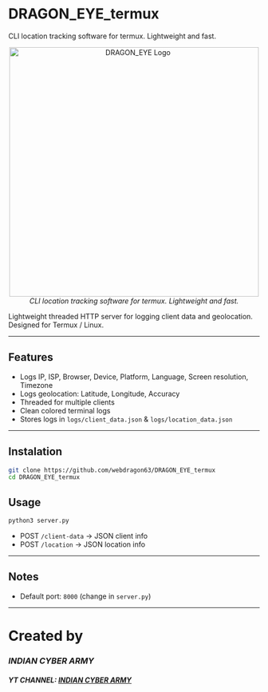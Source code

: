 # DRAGON_EYE_termux
CLI location tracking software for termux. Lightweight and fast.
<p align="center">
  <img src="https://github.com/user-attachments/assets/88876c31-f5a5-41ad-b2e4-87a89ce14e83" alt="DRAGON_EYE Logo" width="500"/>
  <br>
  <em>CLI location tracking software for termux. Lightweight and fast.</em>
</p>
Lightweight threaded HTTP server for logging client data and geolocation.  
Designed for Termux / Linux.

---

## Features
- Logs IP, ISP, Browser, Device, Platform, Language, Screen resolution, Timezone
- Logs geolocation: Latitude, Longitude, Accuracy
- Threaded for multiple clients
- Clean colored terminal logs
- Stores logs in `logs/client_data.json` & `logs/location_data.json`

---

## Instalation
```bash
git clone https://github.com/webdragon63/DRAGON_EYE_termux
cd DRAGON_EYE_termux
```
## Usage
```bash
python3 server.py
````

* POST `/client-data` → JSON client info
* POST `/location` → JSON location info

---

## Notes

* Default port: `8000` (change in `server.py`)

---


  # Created by
### ***INDIAN CYBER ARMY***
#### ***YT CHANNEL: [INDIAN CYBER ARMY](https://www.youtube.com/@webdragon63)***
```
